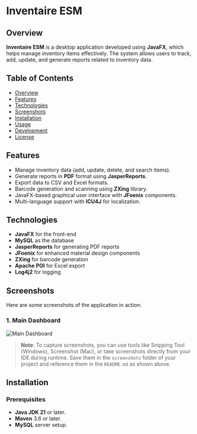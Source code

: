# **Inventaire ESM**

## Overview
**Inventaire ESM** is a desktop application developed using **JavaFX**, which helps manage inventory items effectively. The system allows users to track, add, update, and generate reports related to inventory data.

## Table of Contents
- [Overview](#overview)
- [Features](#features)
- [Technologies](#technologies)
- [Screenshots](#screenshots)
- [Installation](#installation)
- [Usage](#usage)
- [Development](#development)
- [License](#license)

## Features
- Manage inventory data (add, update, delete, and search items).
- Generate reports in **PDF** format using **JasperReports**.
- Export data to CSV and Excel formats.
- Barcode generation and scanning using **ZXing** library.
- JavaFX-based graphical user interface with **JFoenix** components.
- Multi-language support with **ICU4J** for localization.

## Technologies
- **JavaFX** for the front-end
- **MySQL** as the database
- **JasperReports** for generating PDF reports
- **JFoenix** for enhanced material design components
- **ZXing** for barcode generation
- **Apache POI** for Excel export
- **Log4j2** for logging

## Screenshots
Here are some screenshots of the application in action:

### 1. **Main Dashboard**

![Main Dashboard](C:\Users\marrok\inventaire_esm\src\main\resources\com\marrok\inventaire_esm\screenshots\dashboard.png)



> **Note**: To capture screenshots, you can use tools like Snipping Tool (Windows), Screenshot (Mac), or take screenshots directly from your IDE during runtime. Save them in the `screenshots` folder of your project and reference them in the `README.md` as shown above.

## Installation

### Prerequisites
- **Java JDK 21** or later.
- **Maven** 3.6 or later.
- **MySQL** server setup.

